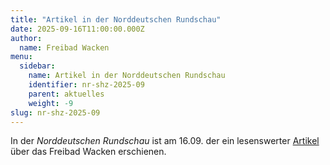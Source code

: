 ```yaml
---
title: "Artikel in der Norddeutschen Rundschau"
date: 2025-09-16T11:00:00.000Z
author:
  name: Freibad Wacken
menu:
  sidebar:
    name: Artikel in der Norddeutschen Rundschau
    identifier: nr-shz-2025-09
    parent: aktuelles
    weight: -9
slug: nr-shz-2025-09
---
```


In der _Norddeutschen Rundschau_ ist am 16.09. der ein lesenswerter [Artikel](https://www.shz.de/lokales/itzehoe/artikel/weniger-besucher-hohe-kosten-freibad-wacken-kaempft-um-zukunft-49255518) über das Freibad Wacken erschienen.
